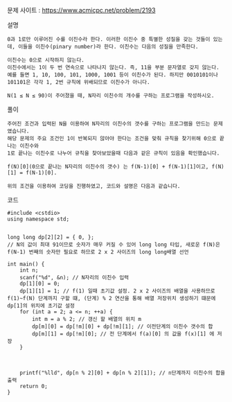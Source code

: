 문제 사이트 : https://www.acmicpc.net/problem/2193

설명

    0과 1로만 이루어진 수를 이진수라 한다. 이러한 이진수 중 특별한 성질을 갖는 것들이 있는데, 이들을 이친수(pinary number)라 한다. 이친수는 다음의 성질을 만족한다.

    이친수는 0으로 시작하지 않는다.
    이친수에서는 1이 두 번 연속으로 나타나지 않는다. 즉, 11을 부분 문자열로 갖지 않는다.
    예를 들면 1, 10, 100, 101, 1000, 1001 등이 이친수가 된다. 하지만 0010101이나 101101은 각각 1, 2번 규칙에 위배되므로 이친수가 아니다.

    N(1 ≤ N ≤ 90)이 주어졌을 때, N자리 이친수의 개수를 구하는 프로그램을 작성하시오.
  

풀이

    주어진 조건과 입력된 N을 이용하여 N자리의 이친수의 갯수를 구하는 프로그램을 만드는 문제였습니다.
    해당 문제의 주요 조건인 1이 반복되지 않아야 한다는 조건을 맞춰 규칙을 찾기위해 0으로 끝나는 이친수와
    1로 끝나는 이친수로 나누어 규칙을 찾아보았을때 다음과 같은 규칙이 있음을 확인했습니다.

    f(N)[0](0으로 끝나는 N자리의 이친수의 갯수) 는 f(N-1)[0] + f(N-1)[1]이고, f(N)[1] = f(N-1)[0].

    위의 조건을 이용하여 코딩을 진행하였고, 코드와 설명은 다음과 같습니다.  


코드

    #include <cstdio>
    using namespace std;


    long long dp[2][2] = { 0, }; 
    // N의 값이 최대 91이므로 숫자가 매우 커질 수 있어 long long 타입, 새로운 f(N)은 f(N-1) 번째의 숫자만 필요로 하므로 2 x 2 사이즈의 long long배열 선언 
    
    int main() {
        int n;
        scanf("%d", &n); // N자리의 이친수 입력
        dp[1][0] = 0; 
        dp[1][1] = 1; // f(1) 일때 초기값 설정. 2 x 2 사이즈의 배열을 사용하므로 f(1)~f(N) 단계까지 구할 떄, (단계) % 2 연산을 통해 배열 저장위치 생성하기 떄문에 dp[1]의 위치에 초기값 설정
        for (int a = 2; a <= n; ++a) {
            int m = a % 2; // 갱신 할 배열의 위치 m
            dp[m][0] = dp[!m][0] + dp[!m][1]; // 이전단계의 이친수 갯수의 합
            dp[m][1] = dp[!m][0]; // 전 단계에서 f(a)[0] 의 값을 f(x)[1] 에 저장
        }



        printf("%lld", dp[n % 2][0] + dp[n % 2][1]); // n단계까지 이친수의 합을 출력
        return 0;
    }
